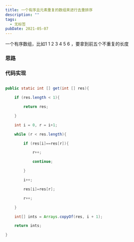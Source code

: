```yaml
---
title: 一个有序且元素重复的数组来进行去重排序
description: ""
tags:
  - 无标签
pubDate: 2021-05-07
---
```



一个有序数组，比如1 1 2 3 4 5 6 ，要拿到前五个不重复的长度



<!-- more -->



### 思路







### 代码实现



```java

public static int [] get(int [] res){

    if (res.length < 1){

        return res;

    }

    int i = 0, r = i+1;

    while (r < res.length){

        if (res[i]==res[r]){

            r++;

            continue;

        }

        i++;

        res[i]=res[r];

        r++;

    }

    int[] ints = Arrays.copyOf(res, i + 1);

    return ints;

}

```